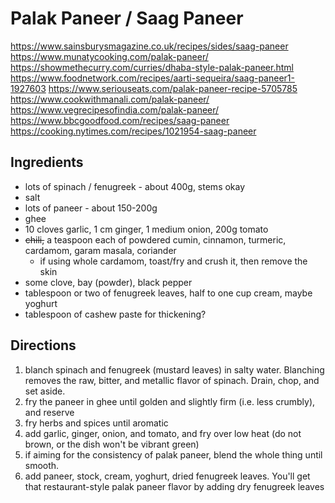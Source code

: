 # Palak Paneer / Saag Paneer

https://www.sainsburysmagazine.co.uk/recipes/sides/saag-paneer
https://www.munatycooking.com/palak-paneer/
https://showmethecurry.com/curries/dhaba-style-palak-paneer.html
https://www.foodnetwork.com/recipes/aarti-sequeira/saag-paneer1-1927603
https://www.seriouseats.com/palak-paneer-recipe-5705785
https://www.cookwithmanali.com/palak-paneer/
https://www.vegrecipesofindia.com/palak-paneer/
https://www.bbcgoodfood.com/recipes/saag-paneer
https://cooking.nytimes.com/recipes/1021954-saag-paneer

## Ingredients

* lots of spinach / fenugreek - about 400g, stems okay
* salt
* lots of paneer - about 150-200g
* ghee
* 10 cloves garlic, 1 cm ginger, 1 medium onion, 200g tomato
* ~~chili,~~ a teaspoon each of powdered cumin, cinnamon, turmeric, cardamom, garam masala, coriander
  * if using whole cardamom, toast/fry and crush it, then remove the skin
* some clove, bay (powder), black pepper
* tablespoon or two of fenugreek leaves, half to one cup cream, maybe yoghurt
* tablespoon of cashew paste for thickening?

## Directions

1. blanch spinach and fenugreek (mustard leaves) in salty water. Blanching removes the raw, bitter, and metallic flavor
   of spinach. Drain, chop, and set aside.
2. fry the paneer in ghee until golden and slightly firm (i.e. less crumbly), and reserve
3. fry herbs and spices until aromatic
4. add garlic, ginger, onion, and tomato, and fry over low heat (do not brown, or the dish won't be vibrant green)
5. if aiming for the consistency of palak paneer, blend the whole thing until smooth.
6. add paneer, stock, cream, yoghurt, dried fenugreek leaves. You'll get that restaurant-style palak paneer flavor by
   adding dry fenugreek leaves